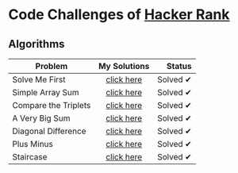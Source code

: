 # Code Challenges of [Hacker Rank](https://www.hackerrank.com/)

## Algorithms
 


|        Problem        |       My Solutions     |    Status    |
|-----------------------|:----------------------:|-------------:|
|   Solve Me First   | [click here](https://github.com/itallosavieira/hacker-rank-challenges/tree/master/algorithms/00_solve-me-first) | Solved ✔ |
|   Simple Array Sum   | [click here](https://github.com/itallosavieira/hacker-rank-challenges/tree/master/algorithms/01_simple-array-sum) | Solved ✔ |
|   Compare the Triplets   | [click here](https://github.com/itallosavieira/hacker-rank-challenges/tree/master/algorithms/02_compare-the-triplets) | Solved ✔ |
|   A Very Big Sum   | [click here](https://github.com/itallosavieira/hacker-rank-challenges/tree/master/algorithms/03_a-very-big-sum)   | Solved ✔ |
|   Diagonal Difference   | [click here](https://github.com/itallosavieira/hacker-rank-challenges/tree/master/algorithms/04_diagonal-difference)   | Solved ✔ |
|   Plus Minus   | [click here](https://github.com/itallosavieira/hacker-rank-challenges/tree/master/algorithms/05_plus-minus)   | Solved ✔ |
|   Staircase   | [click here](https://github.com/itallosavieira/hacker-rank-challenges/tree/master/algorithms/06_staircase)   | Solved ✔ |







